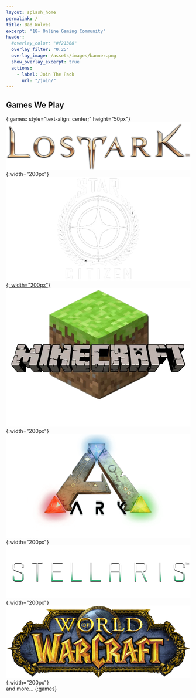 ```yaml
---
layout: splash_home
permalink: /
title: Bad Wolves
excerpt: "18+ Online Gaming Community"
header:
  #overlay_color: "#f21368"
  overlay_filter: "0.25"
  overlay_image: /assets/images/banner.png
  show_overlay_excerpt: true
  actions:
    - label: Join The Pack
      url: "/join/"
---
```


## Games We Play
{:games: style="text-align: center;" height="50px"}
![Lost Ark](/assets/images/game-logos/lostark.png "Lost Ark"){:width="200px"}
[![Star Citizen](/assets/images/game-logos/sc.png "Star Citizen"){: width="200px"}](https://robertsspaceindustries.com/orgs/BADWOLVES)
![Minecraft](/assets/images/game-logos/minecraft.png "Minecraft"){:width="200px"}
![Ark](/assets/images/game-logos/ark.png "Ark"){:width="200px"}
![Stellaris](/assets/images/game-logos/stellaris.png "Stellaris"){:width="200px"}
![World of Warcraft](/assets/images/game-logos/wow.png "World of Warcraft"){:width="200px"}
<br/>and more...
{:games}
